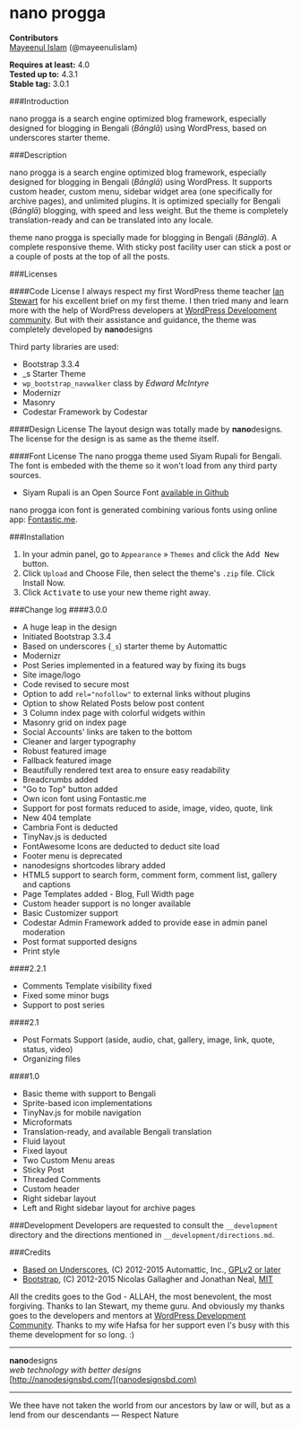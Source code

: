 nano progga
===========

**Contributors**<br>
[Mayeenul Islam](http://nanodesignsbd.com/mayeenulislam/) (@mayeenulislam)

**Requires at least:** 4.0<br>
**Tested up to:** 4.3.1<br>
**Stable tag:** 3.0.1<br>

###Introduction

nano progga is a search engine optimized blog framework, especially designed for blogging in Bengali (*Bānglā*) using WordPress, based on underscores starter theme.

###Description

nano progga is a search engine optimized blog framework, especially designed for blogging in Bengali (*Bānglā*) using WordPress. It supports custom header, custom menu, sidebar widget area (one specifically for archive pages), and unlimited plugins. It is optimized specially for Bengali (*Bānglā*) blogging, with speed and less weight. But the theme is completely translation-ready and can be translated into any locale.

theme nano progga is specially made for blogging in Bengali (*Bānglā*). A complete responsive theme. With sticky post facility user can stick a post or a couple of posts at the top of all the posts.

###Licenses

####Code License
I always respect my first WordPress theme teacher [Ian Stewart](http://themeshaper.com/author/superuser/) for his excellent brief on my first theme. I then tried many and learn more with the help of WordPress developers at [WordPress Development community](http://wordpress.stackexchange.com). But with their assistance and guidance, the theme was completely developed by **nano**designs

Third party libraries are used:

* Bootstrap 3.3.4
* _s Starter Theme
* `wp_bootstrap_navwalker` class by *Edward McIntyre*
* Modernizr
* Masonry
* Codestar Framework by Codestar

####Design License
The layout design was totally made by **nano**designs. The license for the design is as same as the theme itself.

####Font License
The nano progga theme used Siyam Rupali for Bengali. The font is embeded with the theme so it won't load from any third party sources.

* Siyam Rupali is an Open Source Font [available in Github](https://github.com/potasiyam/Siyam-Rupali‎)

nano progga icon font is generated combining various fonts using online app: [Fontastic.me](http://fontastic.me/).

###Installation
	
1. In your admin panel, go to `Appearance` &raquo; `Themes` and click the <kbd>Add New</kbd> button.
2. Click `Upload` and Choose File, then select the theme's `.zip` file. Click Install Now.
3. Click <kbd>Activate</kbd> to use your new theme right away.

###Change log
####3.0.0
* A huge leap in the design
* Initiated Bootstrap 3.3.4
* Based on underscores (`_s`) starter theme by Automattic
* Modernizr
* Post Series implemented in a featured way by fixing its bugs
* Site image/logo
* Code revised to secure most
* Option to add `rel="nofollow"` to external links without plugins
* Option to show Related Posts below post content
* 3 Column index page with colorful widgets within
* Masonry grid on index page
* Social Accounts' links are taken to the bottom
* Cleaner and larger typography
* Robust featured image
* Fallback featured image
* Beautifully rendered text area to ensure easy readability
* Breadcrumbs added
* "Go to Top" button added
* Own icon font using Fontastic.me
* Support for post formats reduced to aside, image, video, quote, link
* New 404 template
* Cambria Font is deducted
* TinyNav.js is deducted
* FontAwesome Icons are deducted to deduct site load
* Footer menu is deprecated
* nanodesigns shortcodes library added
* HTML5 support to search form, comment form, comment list, gallery and captions
* Page Templates added - Blog, Full Width page
* Custom header support is no longer available
* Basic Customizer support
* Codestar Admin Framework added to provide ease in admin panel moderation
* Post format supported designs
* Print style

####2.2.1
* Comments Template visibility fixed
* Fixed some minor bugs
* Support to post series

####2.1
* Post Formats Support (aside, audio, chat, gallery, image, link, quote, status, video)
* Organizing files

####1.0
* Basic theme with support to Bengali
* Sprite-based icon implementations
* TinyNav.js for mobile navigation
* Microformats
* Translation-ready, and available Bengali translation
* Fluid layout
* Fixed layout
* Two Custom Menu areas
* Sticky Post
* Threaded Comments
* Custom header
* Right sidebar layout
* Left and Right sidebar layout for archive pages

###Development
Developers are requested to consult the `__development` directory and the directions mentioned in `__development/directions.md`.

###Credits

* [Based on Underscores](http://underscores.me/), (C) 2012-2015 Automattic, Inc., [GPLv2 or later](https://www.gnu.org/licenses/gpl-2.0.html)
* [Bootstrap](http://getbootstrap.com/), (C) 2012-2015 Nicolas Gallagher and Jonathan Neal, [MIT](http://opensource.org/licenses/MIT)

All the credits goes to the God - ALLAH, the most benevolent, the most forgiving. Thanks to Ian Stewart, my theme guru. And obviously my thanks goes to the developers and mentors at [WordPress Development Community](http://wordpress.stackexchange.com). Thanks to my wife Hafsa for her support even I's busy with this theme development for so long. :)


______________________________________
**nano**designs<br>
*web technology with better designs*<br>
[http://nanodesignsbd.com/](nanodesignsbd.com)

---
We thee have not taken the world from our ancestors by law or will, but as a lend from our descendants &mdash; Respect Nature